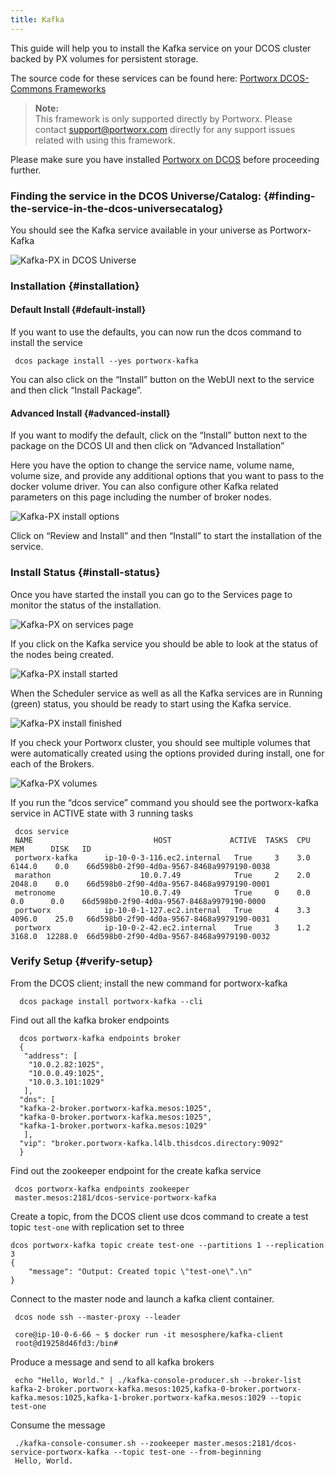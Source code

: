 ```yaml
---
title: Kafka
---
```


This guide will help you to install the Kafka service on your DCOS cluster backed by PX volumes for persistent storage.

The source code for these services can be found here: [Portworx DCOS-Commons Frameworks](https://github.com/portworx/dcos-commons)

> **Note:**  
> This framework is only supported directly by Portworx. Please contact support@portworx.com directly for any support issues related with using this framework.

Please make sure you have installed [Portworx on DCOS](https://docs.portworx.com/scheduler/mesosphere-dcos/install.html) before proceeding further.

### Finding the service in the DCOS Universe/Catalog: {#finding-the-service-in-the-dcos-universecatalog}

You should see the Kafka service available in your universe as Portworx-Kafka

![Kafka-PX in DCOS Universe](https://docs.portworx.com/images/dcos-kafka-px-universe.png)

### Installation {#installation}

#### Default Install {#default-install}

If you want to use the defaults, you can now run the dcos command to install the service

```text
 dcos package install --yes portworx-kafka
```

You can also click on the “Install” button on the WebUI next to the service and then click “Install Package”.

#### Advanced Install {#advanced-install}

If you want to modify the default, click on the “Install” button next to the package on the DCOS UI and then click on “Advanced Installation”

Here you have the option to change the service name, volume name, volume size, and provide any additional options that you want to pass to the docker volume driver. You can also configure other Kafka related parameters on this page including the number of broker nodes.

![Kafka-PX install options](https://docs.portworx.com/images/dcos-kafka-px-install-options.png)

Click on “Review and Install” and then “Install” to start the installation of the service.

### Install Status {#install-status}

Once you have started the install you can go to the Services page to monitor the status of the installation.

![Kafka-PX on services page](https://docs.portworx.com/images/dcos-kafka-px-service.png)

If you click on the Kafka service you should be able to look at the status of the nodes being created.

![Kafka-PX install started](https://docs.portworx.com/images/dcos-kafka-px-started-install.png)

When the Scheduler service as well as all the Kafka services are in Running \(green\) status, you should be ready to start using the Kafka service.

![Kafka-PX install finished](https://docs.portworx.com/images/dcos-kafka-px-finished-install.png)

If you check your Portworx cluster, you should see multiple volumes that were automatically created using the options provided during install, one for each of the Brokers.

![Kafka-PX volumes](https://docs.portworx.com/images/dcos-kafka-px-volume-list.png)

If you run the “dcos service” command you should see the portworx-kafka service in ACTIVE state with 3 running tasks

```text
 dcos service
 NAME                           HOST             ACTIVE  TASKS  CPU   MEM      DISK   ID                                         
 portworx-kafka      ip-10-0-3-116.ec2.internal   True     3    3.0  6144.0    0.0    66d598b0-2f90-4d0a-9567-8468a9979190-0038  
 marathon                    10.0.7.49            True     2    2.0  2048.0    0.0    66d598b0-2f90-4d0a-9567-8468a9979190-0001  
 metronome                   10.0.7.49            True     0    0.0   0.0      0.0    66d598b0-2f90-4d0a-9567-8468a9979190-0000  
 portworx            ip-10-0-1-127.ec2.internal   True     4    3.3  4096.0    25.0   66d598b0-2f90-4d0a-9567-8468a9979190-0031  
 portworx            ip-10-0-2-42.ec2.internal    True     3    1.2  3168.0  12288.0  66d598b0-2f90-4d0a-9567-8468a9979190-0032
```

### Verify Setup {#verify-setup}

From the DCOS client; install the new command for portworx-kafka

```text
  dcos package install portworx-kafka --cli
```

Find out all the kafka broker endpoints

```text
  dcos portworx-kafka endpoints broker
  {
   "address": [
    "10.0.2.82:1025",
    "10.0.0.49:1025",
    "10.0.3.101:1029"
   ],
  "dns": [
  "kafka-2-broker.portworx-kafka.mesos:1025",
  "kafka-0-broker.portworx-kafka.mesos:1025",
  "kafka-1-broker.portworx-kafka.mesos:1029"
   ],
  "vip": "broker.portworx-kafka.l4lb.thisdcos.directory:9092"
  }
```

Find out the zookeeper endpoint for the create kafka service

```text
 dcos portworx-kafka endpoints zookeeper
 master.mesos:2181/dcos-service-portworx-kafka
```

Create a topic, from the DCOS client use dcos command to create a test topic `test-one` with replication set to three

```text
dcos portworx-kafka topic create test-one --partitions 1 --replication 3
{
    "message": "Output: Created topic \"test-one\".\n"
}
```

Connect to the master node and launch a kafka client container.

```text
 dcos node ssh --master-proxy --leader

 core@ip-10-0-6-66 ~ $ docker run -it mesosphere/kafka-client
 root@d19258d46fd3:/bin#
```

Produce a message and send to all kafka brokers

```text
 echo "Hello, World." | ./kafka-console-producer.sh --broker-list kafka-2-broker.portworx-kafka.mesos:1025,kafka-0-broker.portworx-kafka.mesos:1025,kafka-1-broker.portworx-kafka.mesos:1029 --topic test-one
```

Consume the message

```text
 ./kafka-console-consumer.sh --zookeeper master.mesos:2181/dcos-service-portworx-kafka --topic test-one --from-beginning
 Hello, World.
```

